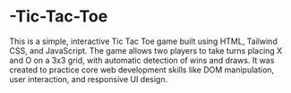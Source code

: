 # -Tic-Tac-Toe
This is a simple, interactive Tic Tac Toe game built using HTML, Tailwind CSS, and JavaScript. The game allows two players to take turns placing X and O on a 3x3 grid, with automatic detection of wins and draws. It was created to practice core web development skills like DOM manipulation, user interaction, and responsive UI design.
